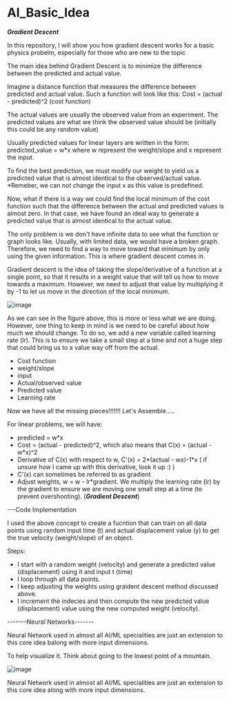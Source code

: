# AI_Basic_Idea

***Gradient Descent***

In this repository, I will show you how gradient descent works for a basic physics probelm, especially for those who are new to the topic

The main idea behind Gradient Descent is to minimize the difference between the predicted and actual value.

Imagine a distance function that measures the difference between predicted and actual value. Such a function will look like this:
Cost = (actual - predicted)^2            (cost function)

The actual values are usually the observed value from an experiment. 
The predicted values are what we think the observed value should be (initially this could be any random value)

Usually predicted values for linear layers are written in the form:
 predicted_value = w*x
where w represent the weight/slope and x represent the input.

To find the best prediction, we must modify our weight to yield us a predicted value that is almost identical to the observed/actual value. 
*Remeber, we can not change the input x as this value is predefined.

Now, what if there is a way we could find the local minimum of the cost function such that the difference between the actual and predicted values is almost zero. In that case, we have found an ideal way to generate a predicted value that is almost identical to the actual value.

The only problem is we don't have infinite data to see what the function or graph looks like. Usually, with limited data, we would have a broken graph. Therefore, we need to find a way to move toward that minimum by only using the given information. This is where gradient descent comes in. 

Gradient descent is the idea of taking the slope/derivative of a function at a single point, so that it results in a weight value that will tell us how to move towards a maximum. However, we need to adjust that value by multiplying it by -1 to let us move in the direction of the local minimum. 

![image](https://user-images.githubusercontent.com/88465880/226085791-39a5628e-992c-4ee4-b216-d3b2f6d1a09a.png)

As we can see in the figure above, this is more or less what we are doing. However, one thing to keep in mind is we need to be careful about how much we should change. To do so, we add a new variable called learning rate (lr). This is to ensure we take a small step at a time and not a huge step that could bring us to a value way off from the actual.

- Cost function 
- weight/slope
- input
- Actual/observed value
- Predicted value
- Learning rate


Now we have all the missing pieces!!!!!!!    Let's Assemble.....

For linear problems, we will have:

- predicted = w*x
- Cost = (actual - predicted)^2, which also means that C(x) = (actual - w*x)^2
- Derivative of C(x) with respect to w, C'(x) = 2*(actual - w*x)*-1*x         ( if unsure how I came up with this derivative, look it up :) )
- C'(x) can sometimes be referred to as gradient
- Adjust weights, w = w - lr*gradient. We multiply the learning rate (lr) by the gradient to ensure we are moving one small step at a time (to prevent overshooting). (***Gradient Descent***)





---Code Implementation

I used the above concept to create a fucntion that can train on all data points using random input time (t) and actual displacement value (y) to get the true velocity (weight/slope) of an object. 

Steps:

- I start with a random weight (velocity) and generate a predicted value (displacement) using it and input t (time)
- I loop through all data points.
- I keep adjusting the weights using graident descent method discussed above.
- I increment the indecies and then compute the new predicted value (displacement) value using the new computed weight (velocity).





-------Neural Networks-------

Neural Network used in almost all AI/ML specialities are just an extension to this core idea balong with more input dimensions.

To help visualize it. Think about going to the lowest point of a mountain.



![image](https://user-images.githubusercontent.com/88465880/226087146-ef6f497d-bbe7-461c-8388-43071e3e61d6.png)

Neural Network used in almost all AI/ML specialities are just an extension to this core idea along with more input dimensions.

